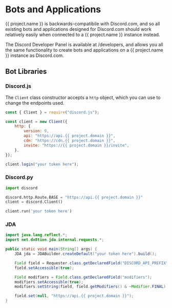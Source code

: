 # Bots and Applications

{{ project.name }} is backwards-compatibile with Discord.com, and so all
existing bots and applications designed for Discord.com should work relatively easily
when connected to a {{ project.name }} instance instead.

The Discord Developer Panel is available at /developers, and allows you all the same functionality
to create bots and applications on a {{ project.name }} instance as Discord.com.

## Bot Libraries

### Discord.js

The `Client` class constructor accepts a `http` object, which you can use to change
the endpoints used.

```js
const { Client } = require("discord.js");

const client = new Client({
	http: {
		version: 9,
		api: "https://api.{{ project.domain }}",
		cdn: "https://cdn.{{ project.domain }}",
		invite: "https://{{ project.domain }}/invite",
	},
});

client.login("your token here");
```

### Discord.py

```py
import discord

discord.http.Route.BASE = "https://api.{{ project.domain }}"
client = discord.Client()

client.run('your token here')
```

### JDA

```java
import java.lang.reflect.*;
import net.dv8tion.jda.internal.requests.*;

public static void main(String[] args) {
    JDA jda = JDABuilder.createDefault("your token here").build();

    Field field = Requester.class.getDeclaredField("DISCORD_API_PREFIX")
    field.setAccessible(true);

    Field modifiers = Field.class.getDeclaredField("modifiers");
    modifiers.setAccessible(true);
    modifiers.setString(field, field.getModifiers() & ~Modifier.FINAL);

    field.set(null, "https://api.{{ project.domain }}");
}
```

